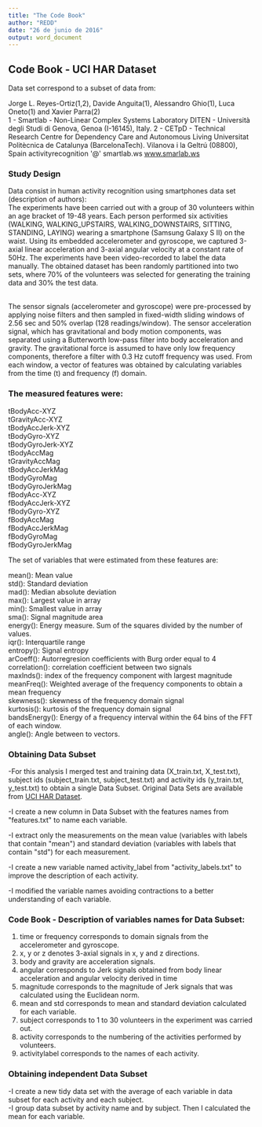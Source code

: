 ```yaml
---
title: "The Code Book"
author: "REDD"
date: "26 de junio de 2016"
output: word_document
---
```

## Code Book - UCI HAR Dataset

Data set correspond to a subset of data from:  

Jorge L. Reyes-Ortiz(1,2), Davide Anguita(1), Alessandro Ghio(1), Luca Oneto(1) and Xavier Parra(2)  
1 - Smartlab - Non-Linear Complex Systems Laboratory
DITEN - Università degli Studi di Genova, Genoa (I-16145), Italy. 
2 - CETpD - Technical Research Centre for Dependency Care and Autonomous Living
Universitat Politècnica de Catalunya (BarcelonaTech). Vilanova i la Geltrú (08800), Spain
activityrecognition '@' smartlab.ws
www.smarlab.ws

### Study Design
Data consist in human activity recognition using smartphones data set (description of authors):  
The experiments have been carried out with a group of 30 volunteers within an age bracket of 19-48 years. Each person performed six activities (WALKING, WALKING_UPSTAIRS, WALKING_DOWNSTAIRS, SITTING, STANDING, LAYING) wearing a smartphone (Samsung Galaxy S II) on the waist. Using its embedded accelerometer and gyroscope, we captured 3-axial linear acceleration and 3-axial angular velocity at a constant rate of 50Hz. The experiments have been video-recorded to label the data manually. The obtained dataset has been randomly partitioned into two sets, where 70% of the volunteers was selected for generating the training data and 30% the test data.   
<br>

The sensor signals (accelerometer and gyroscope) were pre-processed by applying noise filters and then sampled in fixed-width sliding windows of 2.56 sec and 50% overlap (128 readings/window). The sensor acceleration signal, which has gravitational and body motion components, was separated using a Butterworth low-pass filter into body acceleration and gravity. The gravitational force is assumed to have only low frequency components, therefore a filter with 0.3 Hz cutoff frequency was used. From each window, a vector of features was obtained by calculating variables from the time (t) and frequency (f) domain.  

### The measured features were:

tBodyAcc-XYZ  
tGravityAcc-XYZ  
tBodyAccJerk-XYZ  
tBodyGyro-XYZ  
tBodyGyroJerk-XYZ  
tBodyAccMag  
tGravityAccMag  
tBodyAccJerkMag  
tBodyGyroMag  
tBodyGyroJerkMag  
fBodyAcc-XYZ  
fBodyAccJerk-XYZ  
fBodyGyro-XYZ  
fBodyAccMag  
fBodyAccJerkMag  
fBodyGyroMag  
fBodyGyroJerkMag  

The set of variables that were estimated from these features are: 

mean(): Mean value  
std(): Standard deviation  
mad(): Median absolute deviation   
max(): Largest value in array  
min(): Smallest value in array  
sma(): Signal magnitude area  
energy(): Energy measure. Sum of the squares divided by the number of values.   
iqr(): Interquartile range   
entropy(): Signal entropy  
arCoeff(): Autorregresion coefficients with Burg order equal to 4  
correlation(): correlation coefficient between two signals  
maxInds(): index of the frequency component with largest magnitude  
meanFreq(): Weighted average of the frequency components to obtain a mean frequency  
skewness(): skewness of the frequency domain signal   
kurtosis(): kurtosis of the frequency domain signal   
bandsEnergy(): Energy of a frequency interval within the 64 bins of the FFT of each window.  
angle(): Angle between to vectors.  


### Obtaining Data Subset

-For this analysis I merged test and training data (X_train.txt, X_test.txt), subject ids (subject_train.txt, subject_test.txt) and activity ids (y_train.txt, y_test.txt) to obtain a single Data Subset. Original Data Sets are available from [UCI HAR Dataset](https://d396qusza40orc.cloudfront.net/getdata%2Fprojectfiles%2FUCI%20HAR%20Dataset.zip).  

-I create a new column in Data Subset with the features names from "features.txt" to name each variable.  

-I extract only the measurements on the mean value (variables with labels that contain "mean") and standard deviation (variables with labels that contain "std") for each measurement.  

-I create a new variable named activity_label from "activity_labels.txt" to improve the description of each activity.  

-I modified the variable names avoiding contractions to a better understanding of each variable.  

### Code Book - Description of variables names for Data Subset:

1.	time or frequency corresponds to domain signals from the accelerometer and gyroscope.
2.	x, y or z denotes 3-axial signals in x, y and z directions.
3.	body and gravity are acceleration signals.
4.	angular corresponds to Jerk signals obtained from body linear acceleration and angular velocity derived in time   
5.	magnitude corresponds to the magnitude of Jerk signals that was calculated using the Euclidean norm.
6.	mean and std corresponds to mean and standard deviation calculated for each variable.
7.	subject corresponds to 1 to 30 volunteers in the experiment was carried out.
8.	activity corresponds to the numbering of the activities performed by volunteers.
9.	activitylabel corresponds to the names of each activity.

### Obtaining independent Data Subset  

-I create a new tidy data set with the average of each variable in data subset for each activity and each subject.  
-I group data subset by activity name and by subject. Then I calculated the mean for each variable.
